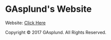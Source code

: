 ﻿# GAsplund's Website

Website: [Click Here](https://gasplund.github.io)

Copyright © 2017 GAsplund. All Rights Reserved.
